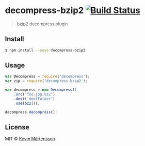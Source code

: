 # decompress-bzip2 [![Build Status](https://travis-ci.org/kevva/decompress-bzip2.svg?branch=master)](https://travis-ci.org/kevva/decompress-bzip2)

> bzip2 decompress plugin

## Install

```bash
$ npm install --save decompress-bzip2
```

## Usage

```js
var Decompress = require('decompress');
var zip = require('decompress-bzip2');

var decompress = new Decompress()
    .src('foo.jpg.bz2')
    .dest('destFolder')
    .use(bz2());

decompress.decompress();
```

## License

MIT © [Kevin Mårtensson](https://github.com/kevva)
